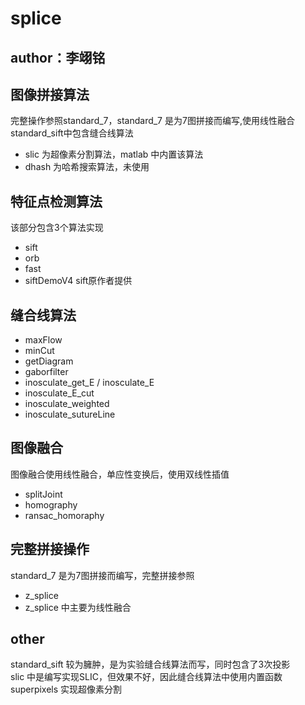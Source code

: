 # splice
## author：李翊铭
## 图像拼接算法
完整操作参照standard_7，standard_7 是为7图拼接而编写,使用线性融合  
standard_sift中包含缝合线算法  
- slic 为超像素分割算法，matlab 中内置该算法  
- dhash 为哈希搜索算法，未使用

## 特征点检测算法
该部分包含3个算法实现
- sift
- orb
- fast
- siftDemoV4  sift原作者提供

## 缝合线算法
- maxFlow 
- minCut 
- getDiagram 
- gaborfilter 
- inosculate_get_E / inosculate_E
- inosculate_E_cut
- inosculate_weighted
- inosculate_sutureLine

## 图像融合
图像融合使用线性融合，单应性变换后，使用双线性插值
- splitJoint 
- homography 
- ransac_homoraphy 

## 完整拼接操作
standard_7 是为7图拼接而编写，完整拼接参照
- z_splice
- z_splice 中主要为线性融合

## other
standard_sift 较为臃肿，是为实验缝合线算法而写，同时包含了3次投影  
slic 中是编写实现SLIC，但效果不好，因此缝合线算法中使用内置函数 superpixels 实现超像素分割
